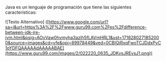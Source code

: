 Java es un lenguaje de programación que tiene las siguientes características:

![Texto Alternativo] ([https://www.google.com/url?sa=i&url=https%3A%2F%2Fwww.guru99.com%2Fes%2Fdifference-between-jdk-jre-jvm.html&psig=AOvVaw0hvmyha3azlh5fLAVmHRL1&ust=1718280271852000&source=images&cd=vfe&opi=89978449&ved=0CBIQjRxqFwoTCJDdxPyC1oYDFQAAAAAdAAAAABAE](https://www.guru99.com/images/2/022220_0635_JDKvsJREvsJ1.png))
















